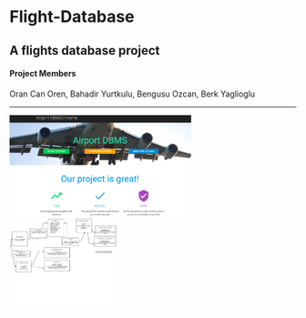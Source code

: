 # Flight-Database
<h2>A flights database project</h2>
<h4>Project Members</h4> 
<p>Oran Can Oren, Bahadir Yurtkulu, Bengusu Ozcan, Berk Yaglioglu</p>
<hr />
<img src="./WebApp_Visual.png" width="318.75" height="178.5" />
<img src="./relational_schema.png" width="191.25" height="162.125" />
